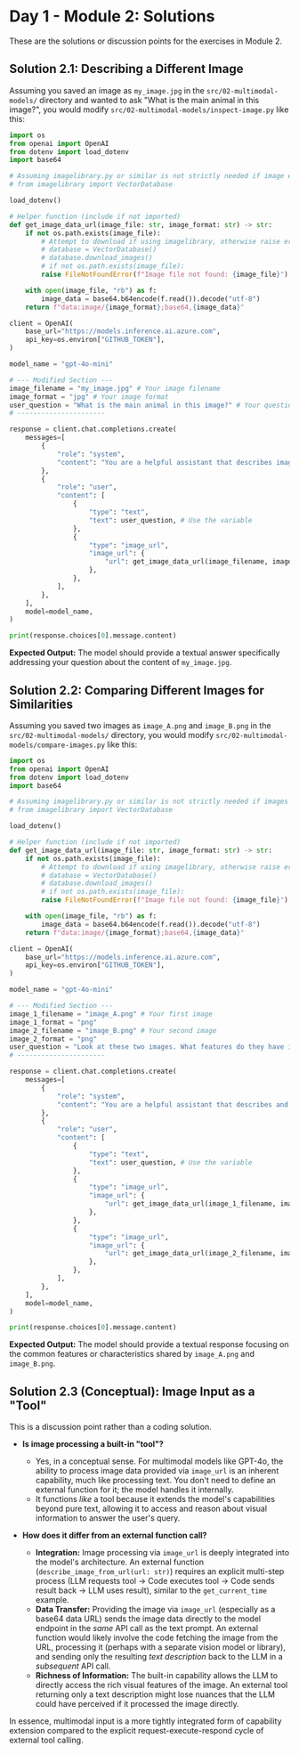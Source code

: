 # Day 1 - Module 2: Solutions

These are the solutions or discussion points for the exercises in Module 2.

## Solution 2.1: Describing a Different Image

Assuming you saved an image as `my_image.jpg` in the `src/02-multimodal-models/` directory and wanted to ask "What is the main animal in this image?", you would modify `src/02-multimodal-models/inspect-image.py` like this:

```python
import os
from openai import OpenAI
from dotenv import load_dotenv
import base64

# Assuming imagelibrary.py or similar is not strictly needed if image exists
# from imagelibrary import VectorDatabase

load_dotenv()

# Helper function (include if not imported)
def get_image_data_url(image_file: str, image_format: str) -> str:
    if not os.path.exists(image_file):
        # Attempt to download if using imagelibrary, otherwise raise error
        # database = VectorDatabase()
        # database.download_images()
        # if not os.path.exists(image_file):
        raise FileNotFoundError(f"Image file not found: {image_file}")

    with open(image_file, "rb") as f:
        image_data = base64.b64encode(f.read()).decode("utf-8")
    return f"data:image/{image_format};base64,{image_data}"

client = OpenAI(
    base_url="https://models.inference.ai.azure.com",
    api_key=os.environ["GITHUB_TOKEN"],
)

model_name = "gpt-4o-mini"

# --- Modified Section --- 
image_filename = "my_image.jpg" # Your image filename
image_format = "jpg" # Your image format
user_question = "What is the main animal in this image?" # Your question
# ----------------------

response = client.chat.completions.create(
    messages=[
        {
            "role": "system",
            "content": "You are a helpful assistant that describes images in details.",
        },
        {
            "role": "user",
            "content": [
                {
                    "type": "text",
                    "text": user_question, # Use the variable
                },
                {
                    "type": "image_url",
                    "image_url": {
                        "url": get_image_data_url(image_filename, image_format), # Use variables
                    },
                },
            ],
        },
    ],
    model=model_name,
)

print(response.choices[0].message.content)

```

**Expected Output:** The model should provide a textual answer specifically addressing your question about the content of `my_image.jpg`.

## Solution 2.2: Comparing Different Images for Similarities

Assuming you saved two images as `image_A.png` and `image_B.png` in the `src/02-multimodal-models/` directory, you would modify `src/02-multimodal-models/compare-images.py` like this:

```python
import os
from openai import OpenAI
from dotenv import load_dotenv
import base64

# Assuming imagelibrary.py or similar is not strictly needed if images exist
# from imagelibrary import VectorDatabase

load_dotenv()

# Helper function (include if not imported)
def get_image_data_url(image_file: str, image_format: str) -> str:
    if not os.path.exists(image_file):
        # Attempt to download if using imagelibrary, otherwise raise error
        # database = VectorDatabase()
        # database.download_images()
        # if not os.path.exists(image_file):
        raise FileNotFoundError(f"Image file not found: {image_file}")

    with open(image_file, "rb") as f:
        image_data = base64.b64encode(f.read()).decode("utf-8")
    return f"data:image/{image_format};base64,{image_data}"

client = OpenAI(
    base_url="https://models.inference.ai.azure.com",
    api_key=os.environ["GITHUB_TOKEN"],
)

model_name = "gpt-4o-mini"

# --- Modified Section --- 
image_1_filename = "image_A.png" # Your first image
image_1_format = "png"
image_2_filename = "image_B.png" # Your second image
image_2_format = "png"
user_question = "Look at these two images. What features do they have in common?" # Focus on similarities
# ----------------------

response = client.chat.completions.create(
    messages=[
        {
            "role": "system",
            "content": "You are a helpful assistant that describes and compares images in detail.",
        },
        {
            "role": "user",
            "content": [
                {
                    "type": "text",
                    "text": user_question, # Use the variable
                },
                {
                    "type": "image_url",
                    "image_url": {
                        "url": get_image_data_url(image_1_filename, image_1_format), # Use variables
                    },
                },
                {
                    "type": "image_url",
                    "image_url": {
                        "url": get_image_data_url(image_2_filename, image_2_format), # Use variables
                    },
                },
            ],
        },
    ],
    model=model_name,
)

print(response.choices[0].message.content)

```

**Expected Output:** The model should provide a textual response focusing on the common features or characteristics shared by `image_A.png` and `image_B.png`.

## Solution 2.3 (Conceptual): Image Input as a "Tool"

This is a discussion point rather than a coding solution.

*   **Is image processing a built-in "tool"?**
    *   Yes, in a conceptual sense. For multimodal models like GPT-4o, the ability to process image data provided via `image_url` is an inherent capability, much like processing text. You don't need to define an external function for it; the model handles it internally.
    *   It functions *like* a tool because it extends the model's capabilities beyond pure text, allowing it to access and reason about visual information to answer the user's query.

*   **How does it differ from an external function call?**
    *   **Integration:** Image processing via `image_url` is deeply integrated into the model's architecture. An external function (`describe_image_from_url(url: str)`) requires an explicit multi-step process (LLM requests tool -> Code executes tool -> Code sends result back -> LLM uses result), similar to the `get_current_time` example.
    *   **Data Transfer:** Providing the image via `image_url` (especially as a base64 data URL) sends the image data directly to the model endpoint in the *same* API call as the text prompt. An external function would likely involve the code fetching the image from the URL, processing it (perhaps with a separate vision model or library), and sending only the resulting *text description* back to the LLM in a *subsequent* API call.
    *   **Richness of Information:** The built-in capability allows the LLM to directly access the rich visual features of the image. An external tool returning only a text description might lose nuances that the LLM could have perceived if it processed the image directly.

In essence, multimodal input is a more tightly integrated form of capability extension compared to the explicit request-execute-respond cycle of external tool calling.

